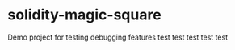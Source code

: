 solidity-magic-square
=====================

Demo project for testing debugging features
test
test
test
test
test
